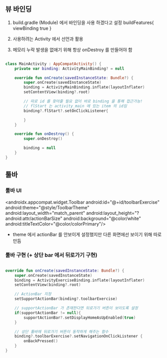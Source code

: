 ## 뷰 바인딩
1. build.gradle (Module) 에서 바인딩을 사용 하겠다고 설정
buildFeatures{
    viewBinding true
}

2. 사용하려는 Activity 에서 선언과 활용

3. 메모리 누락 발생을 없애기 위해 항상 onDestroy 를 만들어야 함

``` kotlin

class MainActivity : AppCompatActivity() {
    private var binding: ActivityMainBinding? = null

    override fun onCreate(savedInstanceState: Bundle?) {
        super.onCreate(savedInstanceState)
        binding = ActivityMainBinding.inflate(layoutInflater)
        setContentView(binding?.root)

        // 따로 id 를 찾아줄 필요 없이 바로 binding 을 통해 접근가능!
        // flStart 는 activity_main 에 있는 item 의 id임
        binding?.flStart?.setOnClickListener{

        }
    }

    override fun onDestroy() {
        super.onDestroy()

        binding = null
    }
}

```

## 툴바
### 툴바 UI
<androidx.appcompat.widget.Toolbar
        android:id="@+id/toolbarExercise"
        android:theme="@style/ToolbarTheme"
        android:layout_width="match_parent"
        android:layout_height="?android:attr/actionBarSize"
        android:background="@color/white"
        android:titleTextColor="@color/colorPrimary"/>
- theme 에서 actionBar 를 안보이게 설정했지만 다른 화면에선 보이기 위해 따로 만듬

### 툴바 구현 (+ 상단 bar 에서 뒤로가기 구현)
``` kotlin

override fun onCreate(savedInstanceState: Bundle?) {
    super.onCreate(savedInstanceState)
    binding = ActivityExerciseBinding.inflate(layoutInflater)
    setContentView(binding?.root)

    // ActionBar 지정
    setSupportActionBar(binding?.toolbarExercise)

    // supportActionBar 가 존재한다면 뒤로가기 버튼이 보이도록 설정
    if(supportActionBar != null){
        supportActionBar?.setDisplayHomeAsUpEnabled(true)
    }

    // 상단 툴바에 뒤로가기 버튼이 동작하게 해주는 함수
    binding?.toolbarExercise?.setNavigationOnClickListener {
        onBackPressed()
    }
}

```